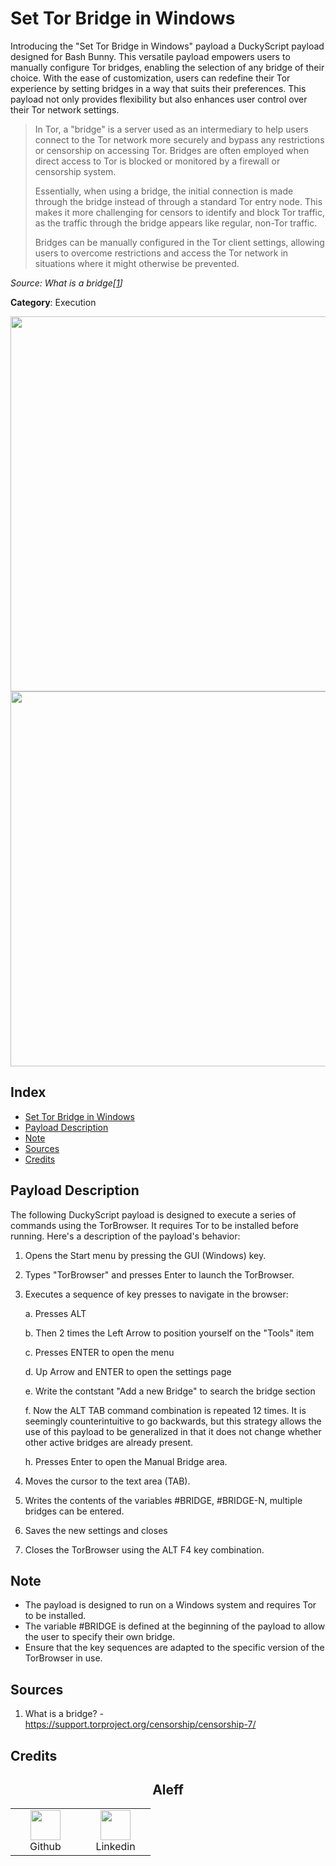 # Set Tor Bridge in Windows

Introducing the "Set Tor Bridge in Windows" payload a DuckyScript payload designed for Bash Bunny. This versatile payload empowers users to manually configure Tor bridges, enabling the selection of any bridge of their choice. With the ease of customization, users can redefine their Tor experience by setting bridges in a way that suits their preferences. This payload not only provides flexibility but also enhances user control over their Tor network settings.

> In Tor, a "bridge" is a server used as an intermediary to help users connect to the Tor network more securely and bypass any restrictions or censorship on accessing Tor. Bridges are often employed when direct access to Tor is blocked or monitored by a firewall or censorship system.
>
> Essentially, when using a bridge, the initial connection is made through the bridge instead of through a standard Tor entry node. This makes it more challenging for censors to identify and block Tor traffic, as the traffic through the bridge appears like regular, non-Tor traffic.
>
> Bridges can be manually configured in the Tor client settings, allowing users to overcome restrictions and access the Tor network in situations where it might otherwise be prevented.

*Source: What is a bridge\[[1](#sources)]*

**Category**: Execution

<div align=center>

<img src="https://github.com/aleff-github/my-flipper-shits/blob/main/img/logo-repository-2_0.gif" width="600" /><br><img src="https://github.com/aleff-github/my-flipper-shits/blob/main/img/DISCLAIMER.png" width="600" />

</div>

## Index

- [Set Tor Bridge in Windows](#set-tor-bridge-in-windows)
- [Payload Description](#payload-description)
- [Note](#note)
- [Sources](#sources)
- [Credits](#credits)

## Payload Description

The following DuckyScript payload is designed to execute a series of commands using the TorBrowser. It requires Tor to be installed before running. Here's a description of the payload's behavior:

1. Opens the Start menu by pressing the GUI (Windows) key.
2. Types "TorBrowser" and presses Enter to launch the TorBrowser.
3. Executes a sequence of key presses to navigate in the browser:
    
   a. Presses ALT
   
   b. Then 2 times the Left Arrow to position yourself on the "Tools" item

   c. Presses ENTER to open the menu

   d. Up Arrow and ENTER to open the settings page

   e. Write the contstant "Add a new Bridge" to search the bridge section
   
   f. Now the ALT TAB command combination is repeated 12 times. It is seemingly counterintuitive to go backwards, but this strategy allows the use of this payload to be generalized in that it does not change whether other active bridges are already present.
   
   h. Presses Enter to open the Manual Bridge area.
5. Moves the cursor to the text area (TAB).
6. Writes the contents of the variables #BRIDGE, #BRIDGE-N, multiple bridges can be entered.
7. Saves the new settings and closes
8. Closes the TorBrowser using the ALT F4 key combination.

## Note

- The payload is designed to run on a Windows system and requires Tor to be installed.
- The variable #BRIDGE is defined at the beginning of the payload to allow the user to specify their own bridge.
- Ensure that the key sequences are adapted to the specific version of the TorBrowser in use.

## Sources

1. What is a bridge? - https://support.torproject.org/censorship/censorship-7/

## Credits

<h2 align="center"> Aleff</h2>
<div align=center>
<table>
  <tr>
    <td align="center" width="96">
      <a href="https://github.com/aleff-github">
        <img src=https://github.com/aleff-github/aleff-github/blob/main/img/github.png?raw=true width="48" height="48" />
      </a>
      <br>Github
    </td>
    <td align="center" width="96">
      <a href="https://www.linkedin.com/in/alessandro-greco-aka-aleff/">
        <img src=https://github.com/aleff-github/aleff-github/blob/main/img/linkedin.png?raw=true width="48" height="48" />
      </a>
      <br>Linkedin
    </td>
  </tr>
</table>
</div>